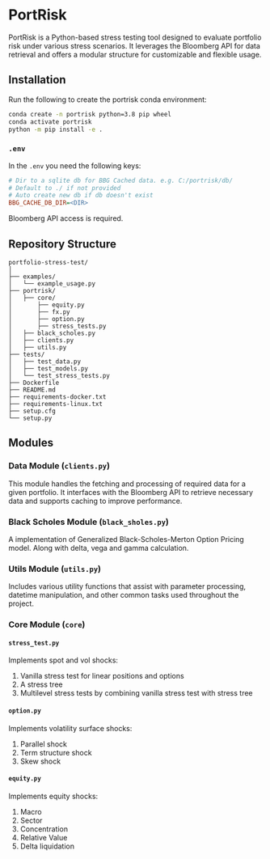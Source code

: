 # PortRisk

PortRisk is a Python-based stress testing tool designed to evaluate portfolio risk under various stress scenarios. It leverages the Bloomberg API for data retrieval and offers a modular structure for customizable and flexible usage.

## Installation

Run the following to create the portrisk conda environment:

```bash
conda create -n portrisk python=3.8 pip wheel
conda activate portrisk
python -m pip install -e .
```

### `.env`

In the `.env` you need the following keys:

```ini
# Dir to a sqlite db for BBG Cached data. e.g. C:/portrisk/db/ 
# Default to ./ if not provided
# Auto create new db if db doesn't exist
BBG_CACHE_DB_DIR=<DIR>
```

Bloomberg API access is required.


## Repository Structure

```
portfolio-stress-test/
│
├── examples/
│   └── example_usage.py
├── portrisk/
│   ├── core/
│       ├── equity.py
│       ├── fx.py
│       ├── option.py
│       ├── stress_tests.py
│   ├── black_scholes.py
│   ├── clients.py
│   ├── utils.py
├── tests/
│   ├── test_data.py
│   ├── test_models.py
│   └── test_stress_tests.py
├── Dockerfile
├── README.md
├── requirements-docker.txt
├── requirements-linux.txt
├── setup.cfg
└── setup.py
```

## Modules

### Data Module (`clients.py`)

This module handles the fetching and processing of required data for a given portfolio. It interfaces with the Bloomberg API to retrieve necessary data and supports caching to improve performance.

### Black Scholes Module (`black_sholes.py`)

A implementation of Generalized Black-Scholes-Merton Option Pricing model. Along with delta, vega and gamma calculation. 

### Utils Module (`utils.py`)

Includes various utility functions that assist with parameter processing, datetime manipulation, and other common tasks used throughout the project.

### Core Module (`core`)

#### `stress_test.py`
Implements spot and vol shocks: 
1. Vanilla stress test for linear positions and options
2. A stress tree
3. Multilevel stress tests by combining vanilla stress test with stress tree

#### `option.py`
Implements volatility surface shocks:
1. Parallel shock
2. Term structure shock
3. Skew shock

#### `equity.py`
Implements equity shocks:
1. Macro
2. Sector
3. Concentration
4. Relative Value
5. Delta liquidation